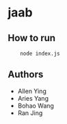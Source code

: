 # jaab

## How to run
```
    node index.js
```

## Authors 
* Allen Ying
* Aries Yang
* Bohao Wang
* Ran Jing